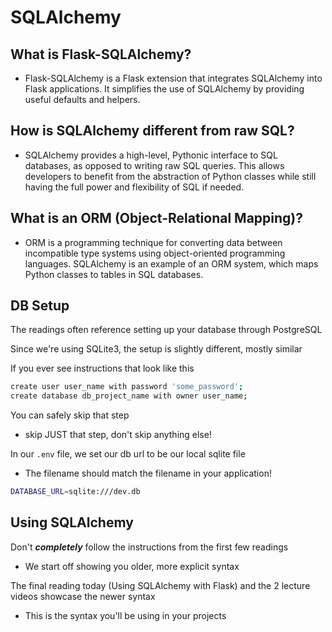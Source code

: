 # SQLAlchemy

## What is Flask-SQLAlchemy?

- Flask-SQLAlchemy is a Flask extension that integrates SQLAlchemy into Flask applications. It simplifies the use of SQLAlchemy by providing useful defaults and helpers.

## How is SQLAlchemy different from raw SQL?

- SQLAlchemy provides a high-level, Pythonic interface to SQL databases, as opposed to writing raw SQL queries. This allows developers to benefit from the abstraction of Python classes while still having the full power and flexibility of SQL if needed.

## What is an ORM (Object-Relational Mapping)?

- ORM is a programming technique for converting data between incompatible type systems using object-oriented programming languages. SQLAlchemy is an example of an ORM system, which maps Python classes to tables in SQL databases.



## DB Setup

The readings often reference setting up your database through PostgreSQL

Since we're using SQLite3, the setup is slightly different, mostly similar

If you ever see instructions that look like this

```zsh
create user user_name with password 'some_password';
create database db_project_name with owner user_name;
```

You can safely skip that step

-   skip JUST that step, don't skip anything else!

In our `.env` file, we set our db url to be our local sqlite file

-   The filename should match the filename in your application!

```zsh
DATABASE_URL=sqlite:///dev.db
```

## Using SQLAlchemy

Don't **_completely_** follow the instructions from the first few readings

-   We start off showing you older, more explicit syntax

The final reading today (Using SQLAlchemy with Flask) and the 2 lecture videos showcase the newer syntax

-   This is the syntax you'll be using in your projects
